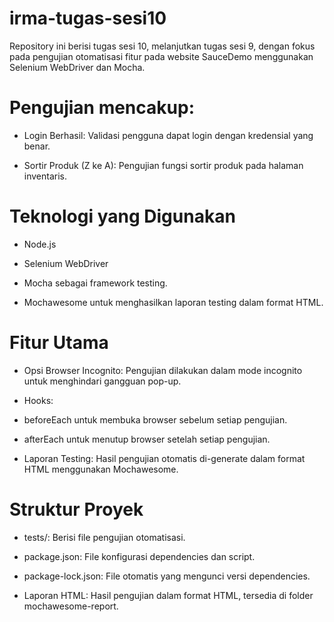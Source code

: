 # irma-tugas-sesi10
Repository ini berisi tugas sesi 10, melanjutkan tugas sesi 9, dengan fokus pada pengujian otomatisasi fitur pada website SauceDemo menggunakan Selenium WebDriver dan Mocha.

# Pengujian mencakup:

- Login Berhasil: Validasi pengguna dapat login dengan kredensial yang benar.

- Sortir Produk (Z ke A): Pengujian fungsi sortir produk pada halaman inventaris.

# Teknologi yang Digunakan
- Node.js

- Selenium WebDriver

- Mocha sebagai framework testing.

- Mochawesome untuk menghasilkan laporan testing dalam format HTML.

# Fitur Utama
- Opsi Browser Incognito: Pengujian dilakukan dalam mode incognito untuk menghindari gangguan pop-up.

- Hooks:

- beforeEach untuk membuka browser sebelum setiap pengujian.

- afterEach untuk menutup browser setelah setiap pengujian.

- Laporan Testing: Hasil pengujian otomatis di-generate dalam format HTML menggunakan Mochawesome.

# Struktur Proyek
- tests/: Berisi file pengujian otomatisasi.

- package.json: File konfigurasi dependencies dan script.

- package-lock.json: File otomatis yang mengunci versi dependencies.

- Laporan HTML: Hasil pengujian dalam format HTML, tersedia di folder mochawesome-report.


